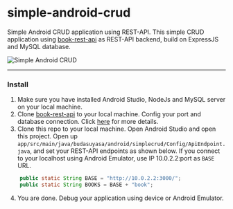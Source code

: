 # simple-android-crud
Simple Android CRUD application using REST-API. This simple CRUD application using [book-rest-api](https://github.com/budasuyasa/book-rest-api) as REST-API backend, build on ExpressJS and MySQL database.

![Simple Android CRUD](https://github.com/budasuyasa/simple-android-crud/blob/master/simpleCrud.png)

---



### Install
1. Make sure you have installed Android Studio, NodeJs and MySQL server on your local machine.
2. Clone [book-rest-api](https://github.com/budasuyasa/book-rest-api) to your local machine. Config your port and database connection. Click [here](https://github.com/budasuyasa/book-rest-api/blob/master/README.md) for more details.
3. Clone this repo to your local machine. Open Android Studio and open this project. Open up `app/src/main/java/budasuyasa/android/simplecrud/Config/ApiEndpoint.java`, and set your REST-API endpoints as shown below. If you connect to your localhost using Android Emulator, use IP 10.0.2.2:port as `BASE` URL.
```java
    public static String BASE = "http://10.0.2.2:3000/";
    public static String BOOKS = BASE + "book";
```
4. You are done. Debug your application using device or Android Emulator.


